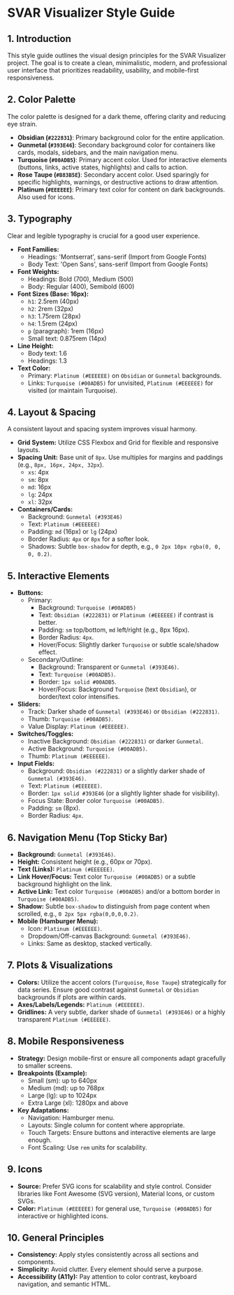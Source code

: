# SVAR Visualizer Style Guide

## 1. Introduction

This style guide outlines the visual design principles for the SVAR Visualizer project. The goal is to create a clean, minimalistic, modern, and professional user interface that prioritizes readability, usability, and mobile-first responsiveness.

## 2. Color Palette

The color palette is designed for a dark theme, offering clarity and reducing eye strain.

*   **Obsidian (`#222831`)**: Primary background color for the entire application.
*   **Gunmetal (`#393E46`)**: Secondary background color for containers like cards, modals, sidebars, and the main navigation menu.
*   **Turquoise (`#00ADB5`)**: Primary accent color. Used for interactive elements (buttons, links, active states, highlights) and calls to action.
*   **Rose Taupe (`#B83B5E`)**: Secondary accent color. Used sparingly for specific highlights, warnings, or destructive actions to draw attention.
*   **Platinum (`#EEEEEE`)**: Primary text color for content on dark backgrounds. Also used for icons.

## 3. Typography

Clear and legible typography is crucial for a good user experience.

*   **Font Families:**
    *   Headings: 'Montserrat', sans-serif (Import from Google Fonts)
    *   Body Text: 'Open Sans', sans-serif (Import from Google Fonts)
*   **Font Weights:**
    *   Headings: Bold (700), Medium (500)
    *   Body: Regular (400), Semibold (600)
*   **Font Sizes (Base: 16px):**
    *   `h1`: 2.5rem (40px)
    *   `h2`: 2rem (32px)
    *   `h3`: 1.75rem (28px)
    *   `h4`: 1.5rem (24px)
    *   `p` (paragraph): 1rem (16px)
    *   Small text: 0.875rem (14px)
*   **Line Height:**
    *   Body text: 1.6
    *   Headings: 1.3
*   **Text Color:**
    *   Primary: `Platinum (#EEEEEE)` on `Obsidian` or `Gunmetal` backgrounds.
    *   Links: `Turquoise (#00ADB5)` for unvisited, `Platinum (#EEEEEE)` for visited (or maintain Turquoise).

## 4. Layout & Spacing

A consistent layout and spacing system improves visual harmony.

*   **Grid System:** Utilize CSS Flexbox and Grid for flexible and responsive layouts.
*   **Spacing Unit:** Base unit of `8px`. Use multiples for margins and paddings (e.g., `8px, 16px, 24px, 32px`).
    *   `xs`: 4px
    *   `sm`: 8px
    *   `md`: 16px
    *   `lg`: 24px
    *   `xl`: 32px
*   **Containers/Cards:**
    *   Background: `Gunmetal (#393E46)`
    *   Text: `Platinum (#EEEEEE)`
    *   Padding: `md` (16px) or `lg` (24px)
    *   Border Radius: `4px` or `8px` for a softer look.
    *   Shadows: Subtle `box-shadow` for depth, e.g., `0 2px 10px rgba(0, 0, 0, 0.2)`.

## 5. Interactive Elements

*   **Buttons:**
    *   Primary:
        *   Background: `Turquoise (#00ADB5)`
        *   Text: `Obsidian (#222831)` or `Platinum (#EEEEEE)` if contrast is better.
        *   Padding: `sm` top/bottom, `md` left/right (e.g., 8px 16px).
        *   Border Radius: `4px`.
        *   Hover/Focus: Slightly darker `Turquoise` or subtle scale/shadow effect.
    *   Secondary/Outline:
        *   Background: Transparent or `Gunmetal (#393E46)`.
        *   Text: `Turquoise (#00ADB5)`.
        *   Border: `1px solid #00ADB5`.
        *   Hover/Focus: Background `Turquoise` (text `Obsidian`), or border/text color intensifies.
*   **Sliders:**
    *   Track: Darker shade of `Gunmetal (#393E46)` or `Obsidian (#222831)`.
    *   Thumb: `Turquoise (#00ADB5)`.
    *   Value Display: `Platinum (#EEEEEE)`.
*   **Switches/Toggles:**
    *   Inactive Background: `Obsidian (#222831)` or darker `Gunmetal`.
    *   Active Background: `Turquoise (#00ADB5)`.
    *   Thumb: `Platinum (#EEEEEE)`.
*   **Input Fields:**
    *   Background: `Obsidian (#222831)` or a slightly darker shade of `Gunmetal (#393E46)`.
    *   Text: `Platinum (#EEEEEE)`.
    *   Border: `1px solid #393E46` (or a slightly lighter shade for visibility).
    *   Focus State: Border color `Turquoise (#00ADB5)`.
    *   Padding: `sm` (8px).
    *   Border Radius: `4px`.

## 6. Navigation Menu (Top Sticky Bar)

*   **Background:** `Gunmetal (#393E46)`.
*   **Height:** Consistent height (e.g., 60px or 70px).
*   **Text (Links):** `Platinum (#EEEEEE)`.
*   **Link Hover/Focus:** Text color `Turquoise (#00ADB5)` or a subtle background highlight on the link.
*   **Active Link:** Text color `Turquoise (#00ADB5)` and/or a bottom border in `Turquoise (#00ADB5)`.
*   **Shadow:** Subtle `box-shadow` to distinguish from page content when scrolled, e.g., `0 2px 5px rgba(0,0,0,0.2)`.
*   **Mobile (Hamburger Menu):**
    *   Icon: `Platinum (#EEEEEE)`.
    *   Dropdown/Off-canvas Background: `Gunmetal (#393E46)`.
    *   Links: Same as desktop, stacked vertically.

## 7. Plots & Visualizations

*   **Colors:** Utilize the accent colors (`Turquoise`, `Rose Taupe`) strategically for data series. Ensure good contrast against `Gunmetal` or `Obsidian` backgrounds if plots are within cards.
*   **Axes/Labels/Legends:** `Platinum (#EEEEEE)`.
*   **Gridlines:** A very subtle, darker shade of `Gunmetal (#393E46)` or a highly transparent `Platinum (#EEEEEE)`.

## 8. Mobile Responsiveness

*   **Strategy:** Design mobile-first or ensure all components adapt gracefully to smaller screens.
*   **Breakpoints (Example):**
    *   Small (sm): up to 640px
    *   Medium (md): up to 768px
    *   Large (lg): up to 1024px
    *   Extra Large (xl): 1280px and above
*   **Key Adaptations:**
    *   Navigation: Hamburger menu.
    *   Layouts: Single column for content where appropriate.
    *   Touch Targets: Ensure buttons and interactive elements are large enough.
    *   Font Scaling: Use `rem` units for scalability.

## 9. Icons

*   **Source:** Prefer SVG icons for scalability and style control. Consider libraries like Font Awesome (SVG version), Material Icons, or custom SVGs.
*   **Color:** `Platinum (#EEEEEE)` for general use, `Turquoise (#00ADB5)` for interactive or highlighted icons.

## 10. General Principles

*   **Consistency:** Apply styles consistently across all sections and components.
*   **Simplicity:** Avoid clutter. Every element should serve a purpose.
*   **Accessibility (A11y):** Pay attention to color contrast, keyboard navigation, and semantic HTML.
